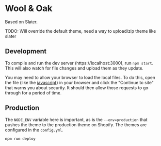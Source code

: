 # Wool & Oak
Based on Slater.

TODO: Will override the default theme, need a way to upload/zip theme like slater

## Development
To compile and run the dev server (https://localhost:3000), run `npm start`. This will also watch for file changes and upload them as they update.

You may need to allow your browser to load the local files. To do this, open the file (like the [javascript](https://localhost:3000/index.js)) in your browser and click the "Continue to site" that warns you about security. It should then allow those requests to go through for a period of time.

## Production
The `NODE_ENV` variable here is important, as is the `--env=production` that pushes the theme to the production theme on Shopify. The themes are configured in the `config.yml`.
```
npm run deploy
```
